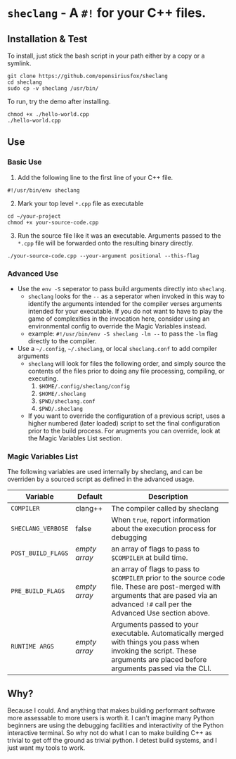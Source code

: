 # `sheclang` - A `#!` for your C++ files.
## Installation & Test
To install, just stick the bash script in your path either by a copy or a symlink.
```
git clone https://github.com/opensiriusfox/sheclang
cd sheclang
sudo cp -v sheclang /usr/bin/
```
To run, try the demo after installing.
```
chmod +x ./hello-world.cpp
./hello-world.cpp
```
## Use
### Basic Use
1. Add the following line to the first line of your C++ file.
```
#!/usr/bin/env sheclang
```
2. Mark your top level `*.cpp` file as executable
```
cd ~/your-project
chmod +x your-source-code.cpp
```
3. Run the source file like it was an executable. Arguments passed to the `*.cpp` file will be forwarded onto the resulting binary directly.
```
./your-source-code.cpp --your-argument positional --this-flag
```
### Advanced Use
 - Use the `env -S` seperator to pass build arguments directly into `sheclang`.
   - `sheclang` looks for the `--` as a seperator when invoked in this way to identify the arguments intended for the compiler verses arguments intended for your executable. If you do not want to have to play the game of complexities in the invocation here, consider using an environmental config to override the Magic Variables instead.
   - example: `#!/usr/bin/env -S sheclang -lm --` to pass the `-lm` flag directly to the compiler.
 - Use a `~/.config`, `~/.sheclang`, or local `sheclang.conf` to add compiler arguments
   - `sheclang` will look for files the following order, and simply source the contents of the files prior to doing any file processing, compiling, or executing.
     1. `$HOME/.config/sheclang/config`
     2. `$HOME/.sheclang`
     3. `$PWD/sheclang.conf`
     4. `$PWD/.sheclang`
   - If you want to override the configuration of a previous script, uses a higher numbered (later loaded) script to set the final configuration prior to the build process. For arugments you can override, look at the Magic Variables List section.

### Magic Variables List
The following variables are used internally by sheclang, and can be overriden by a sourced script as defined in the advanced usage.

| Variable | Default | Description |
| --- | --- | --- |
| `COMPILER` | clang++ | The compiler called by sheclang |
| `SHECLANG_VERBOSE` | false | When `true`, report information about the execution process for debugging |
| `POST_BUILD_FLAGS` | *empty array* | an array of flags to pass to `$COMPILER` at build time. |
| `PRE_BUILD_FLAGS` | *empty array* | an array of flags to pass to `$COMPILER` prior to the source code file. These are post-merged with arguments that are pased via an advanced `!#` call per the Advanced Use section above. |
| `RUNTIME ARGS` | *empty array* | Arguments passed to your executable. Automatically merged with things you pass when invoking the script. These arguments are placed before arguments passed via the CLI. |

## Why?
Because I could. And anything that makes building performant software more
assessable to more users is worth it. I can't imagine many Python beginners are
using the debugging facilities and interactivity of the Python interactive
terminal. So why not do what I can to make building C++ as trivial to get
off the ground as trivial python. I detest build systems, and I just want my tools
to work.
